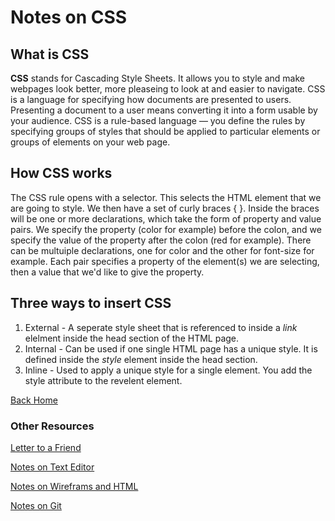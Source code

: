 # Notes on CSS

## What is CSS

**CSS** stands for Cascading Style Sheets. It allows you to style and make webpages look better, more pleaseing to look at and easier to navigate. CSS is a language for specifying how documents are presented to users. Presenting a document to a user means converting it into a form usable by your audience. CSS is a rule-based language — you define the rules by specifying groups of styles that should be applied to particular elements or groups of elements on your web page.

## How CSS works

The CSS rule opens with a selector. This selects the HTML element that we are going to style.
We then have a set of curly braces { }.
Inside the braces will be one or more declarations, which take the form of property and value pairs. We specify the property (color for example) before the colon, and we specify the value of the property after the colon (red for example).
There can be multuiple declarations, one for color and the other for font-size for example. Each pair specifies a property of the element(s) we are selecting, then a value that we'd like to give the property.

## Three ways to insert CSS

1. External - A seperate style sheet that is referenced to inside a *link* elelment inside the head section of the HTML page.
2. Internal - Can be used if one single HTML page has a unique style. It is defined inside the *style* element inside the head section.
3. Inline - Used to apply a unique style for a single element. You add the style attribute to the revelent element. 






[Back Home](/README.md)

### Other Resources

[Letter to a Friend](/SummeryForAFriend.md)

[Notes on Text Editor](/TextEditorCommand.md)

[Notes on Wireframs and HTML](/WireframeHTML.md)

[Notes on Git](/GitNotes.md)
